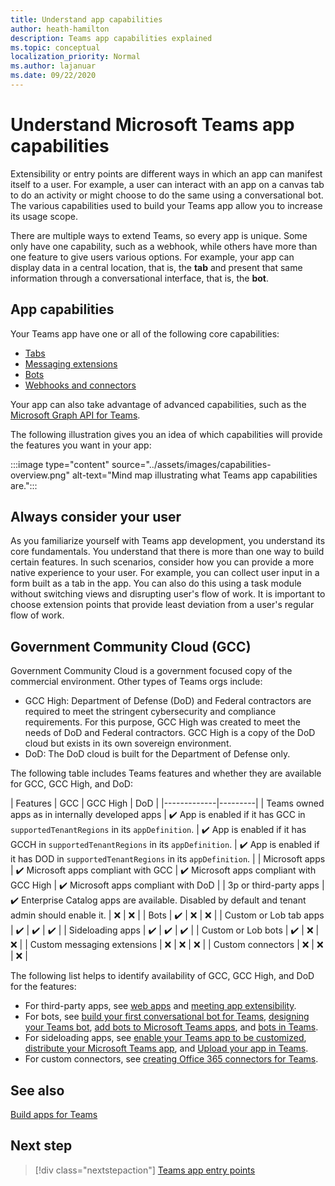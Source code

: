 ```yaml
---
title: Understand app capabilities
author: heath-hamilton
description: Teams app capabilities explained
ms.topic: conceptual
localization_priority: Normal
ms.author: lajanuar
ms.date: 09/22/2020
---
```


# Understand Microsoft Teams app capabilities

Extensibility or entry points are different ways in which an app can manifest itself to a user. For example, a user can interact with an app on a canvas tab to do an activity or might choose to do the same using a conversational bot. The various capabilities used to build your Teams app allow you to increase its usage scope.

There are multiple ways to extend Teams, so every app is unique. Some only have one capability, such as a webhook, while others have more than one feature to give users various options. For example, your app can display data in a central location, that is, the **tab** and present that same information through a conversational interface, that is, the **bot**.

## App capabilities

Your Teams app have one or all of the following core capabilities:

* [Tabs](../tabs/what-are-tabs.md)
* [Messaging extensions](../messaging-extensions/what-are-messaging-extensions.md)
* [Bots](../bots/what-are-bots.md)
* [Webhooks and connectors](../webhooks-and-connectors/what-are-webhooks-and-connectors.md)

Your app can also take advantage of advanced capabilities, such as the [Microsoft Graph API for Teams](/graph/teams-concept-overview).

The following illustration gives you an idea of which capabilities will provide the features you want in your app:

:::image type="content" source="../assets/images/capabilities-overview.png" alt-text="Mind map illustrating what Teams app capabilities are.":::

## Always consider your user

As you familiarize yourself with Teams app development, you understand its core fundamentals. You understand that there is more than one way to build certain features. In such scenarios, consider how you can provide a more native experience to your user.
For example, you can collect user input in a form built as a tab in the app. You can also do this using a task module without switching views and disrupting user's flow of work. It is important to choose extension points that provide least deviation from a user's regular flow of work.

## Government Community Cloud (GCC)

Government Community Cloud is a government focused copy of the commercial environment. Other types of Teams orgs include:

* GCC High: Department of Defense (DoD) and Federal contractors are required to meet the stringent cybersecurity and compliance requirements. For this purpose, GCC High was created to meet the needs of DoD and Federal contractors. GCC High is a copy of the DoD cloud but exists in its own sovereign environment.
* DoD: The DoD cloud is built for the Department of Defense only.

The following table includes Teams features and whether they are available for GCC, GCC High, and DoD:

| Features   | GCC | GCC High | DoD |
|-------------|---------|
| Teams owned apps as in internally developed apps | ✔️ App is enabled if it has GCC in `supportedTenantRegions` in its `appDefinition`. | ✔️ App is enabled if it has GCCH in `supportedTenantRegions` in its `appDefinition`. | ✔️ App is enabled if it has DOD in `supportedTenantRegions` in its `appDefinition`. |
| Microsoft apps | ✔️ Microsoft apps compliant with GCC | ✔️ Microsoft apps compliant with GCC High | ✔️ Microsoft apps compliant with DoD |
| 3p or third-party apps | ✔️ Enterprise Catalog apps are available. Disabled by default and tenant admin should enable it. | ❌ | ❌ |
| Bots | ✔️ | ❌ | ❌ |
| Custom or Lob tab apps |  ✔️ | ✔️ | ✔️ |
| Sideloading apps | ✔️ | ✔️ | ✔️ |
| Custom or Lob bots | ✔️ | ❌ | ❌ |
| Custom messaging extensions | ❌ | ❌ | ❌ |
| Custom connectors | ❌ | ❌ | ❌ |

The following list helps to identify availability of GCC, GCC High, and DoD for the features:

* For third-party apps, see [web apps](../samples/integrating-web-apps.md) and [meeting app extensibility](../apps-in-teams-meetings/meeting-app-extensibility.md).
* For bots, see [build your first conversational bot for Teams](../get-started/first-app-bot.md), [designing your Teams bot](../bots/design/bots.md), [add bots to Microsoft Teams apps](../resources/bot-v3/bots-overview.md), and [bots in Teams](../bots/what-are-bots.md).
* For sideloading apps, see [enable your Teams app to be customized](../concepts/design/enable-app-customization.md), [distribute your Microsoft Teams app](../concepts/deploy-and-publish/apps-publish-overview.md), and [Upload your app in Teams](../concepts/deploy-and-publish/apps-upload.md).
* For custom connectors, see [creating Office 365 connectors for Teams](../webhooks-and-connectors/how-to/connectors-creating.md).

## See also

[Build apps for Teams](../overview.md)

## Next step

> [!div class="nextstepaction"]
> [Teams app entry points](../concepts/extensibility-points.md)
